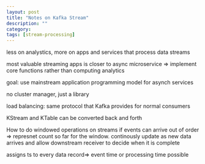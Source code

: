 ```yaml
---
layout: post
title: "Notes on Kafka Stream"
description: ""
category: 
tags: [stream-processing]
---
```


less on analystics, more on apps and services that process data streams

most valuable streaming apps is closer to async microservice => implement core functions rather than computing analytics

goal: use mainstream application programming model for asynch services

no cluster manager, just a library

load balancing: same protocol that Kafka provides for normal consumers

KStream and KTable can be converted back and forth

How to do windowed operations on streams if events can arrive out of order => represnet count so far for the window. continously update as
new data arrives and allow downstream receiver to decide when it is complete

assigns ts to every data record=> event time or processing time possible
